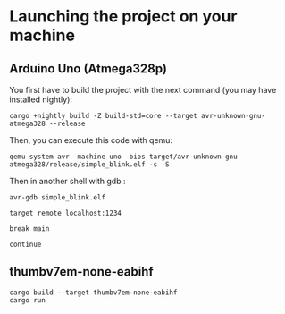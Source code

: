 # Launching the project on your machine

## Arduino Uno (Atmega328p)

You first have to build the project with the next command (you may have installed nightly):

```cargo +nightly build -Z build-std=core --target avr-unknown-gnu-atmega328 --release```


Then, you can execute this code with qemu:

```qemu-system-avr -machine uno -bios target/avr-unknown-gnu-atmega328/release/simple_blink.elf -s -S```

Then in another shell with gdb : 
````
avr-gdb simple_blink.elf

target remote localhost:1234

break main

continue
````
## thumbv7em-none-eabihf

```
cargo build --target thumbv7em-none-eabihf
cargo run
```

